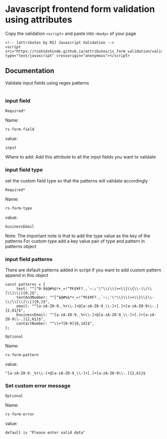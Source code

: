# Javascript frontend form validation using attributes

Copy the validation ```<script>``` and paste into ```<body>``` of your page
```
<!-- [attributes by RS] Javascript Validation -->
<script src="https://rushidshinde.github.io/attributes/js_form_validation/validation_script.min.js" type="text/javascript" crossorigin="anonymous"></script>
```
## Documentation
Validate input fields using regex patterns   
#
### input field
```Required*```

Name:
```
rs-form-field
```
value: 
```
input
```
Where to add:  Add this attribute to all the input fields you want to validate

### input field type

set the custom field type so that the patterns will validate accordingly

```Required*```

Name:
```
rs-form-type
```
value:
``` 
businessEmail
```

Note: The important note is that to add the type value as the key of the patterns 
For custom type add a key value pair of type and pattern in patterns object

### input field patterns

There are default patterns added in script if you want to add custom pattern append in this object

```
const patterns = {
     text: "^[^0-9$@#%&*+_=!^₹€£¥₣?.,`~:;'\"\\)\\(><\\}\\{\\-\\/\\[\\]\\|]{0,}$",
     textAndNumber: "^[^$@#%&*+_=!^₹€£¥₣?.,`~:;'\"\\)\\(><\\}\\{\\-\\/\\[\\]\\|]{0,}$",
     email: "^[a-zA-Z0-9._%+\\-]+@[a-zA-Z0-9_\\-]+[.]+[a-zA-Z0-9\\-.]{2,61}$",
     businessEmail: "^[a-zA-Z0-9._%+\\-]+@[a-zA-Z0-9_\\-]+[.]+[a-zA-Z0-9\\-.]{2,61}$",
     contactNumber: "^\\+?[0-9]{6,14}$",
};
```

```Optional```

Name:
```
rs-form-pattern
```
value:
``` 
^[a-zA-Z0-9._%+\\-]+@[a-zA-Z0-9_\\-]+[.]+[a-zA-Z0-9\\-.]{2,61}$
```
### Set custom error message  
```Optional```

Name:
```
rs-form-error
```
value: 
``` 
default is "Please enter valid data"
```
